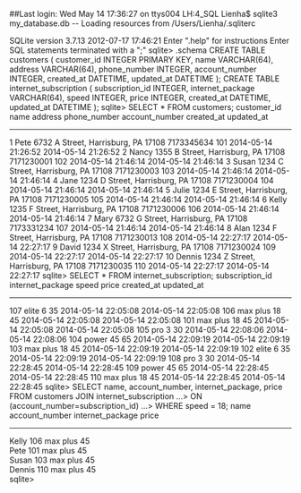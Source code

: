 ##Last login: Wed May 14 17:36:27 on ttys004
LH:4_SQL Lienha$ sqlite3 my_database.db
-- Loading resources from /Users/Lienha/.sqliterc

SQLite version 3.7.13 2012-07-17 17:46:21
Enter ".help" for instructions
Enter SQL statements terminated with a ";"
sqlite> .schema
CREATE TABLE customers (
  customer_id INTEGER PRIMARY KEY,
  name VARCHAR(64),
  address  VARCHAR(64),
  phone_number INTEGER,
  account_number INTEGER,
  created_at DATETIME,
  updated_at DATETIME
);
CREATE TABLE internet_subscription (
  subscription_id INTEGER,
  internet_package VARCHAR(64),
  speed INTEGER,
  price INTEGER,
  created_at DATETIME,
  updated_at DATETIME
);
sqlite> SELECT * FROM customers;
customer_id  name        address                              phone_number  account_number  created_at           updated_at         
-----------  ----------  -----------------------------------  ------------  --------------  -------------------  -------------------
1            Pete        6732 A Street, Harrisburg, PA 17108  7173345634    101             2014-05-14 21:26:52  2014-05-14 21:26:52
2            Nancy       1355 B Street, Harrisburg, PA 17108  7171230001    102             2014-05-14 21:46:14  2014-05-14 21:46:14
3            Susan       1234 C Street, Harrisburg, PA 17108  7171230003    103             2014-05-14 21:46:14  2014-05-14 21:46:14
4            Jane        1234 D Street, Harrisburg, PA 17108  7171230004    104             2014-05-14 21:46:14  2014-05-14 21:46:14
5            Julie       1234 E Street, Harrisburg, PA 17108  7171230005    105             2014-05-14 21:46:14  2014-05-14 21:46:14
6            Kelly       1235 F Street, Harrisburg, PA 17108  7171230006    106             2014-05-14 21:46:14  2014-05-14 21:46:14
7            Mary        6732 G Street, Harrisburg, PA 17108  7173331234    107             2014-05-14 21:46:14  2014-05-14 21:46:14
8            Alan        1234 F Street, Harrisburg, PA 17108  7171230013    108             2014-05-14 22:27:17  2014-05-14 22:27:17
9            David       1234 X Street, Harrisburg, PA 17108  7171230024    109             2014-05-14 22:27:17  2014-05-14 22:27:17
10           Dennis      1234 Z Street, Harrisburg, PA 17108  7171230035    110             2014-05-14 22:27:17  2014-05-14 22:27:17
sqlite> SELECT * FROM internet_subscription;
subscription_id  internet_package  speed       price       created_at           updated_at         
---------------  ----------------  ----------  ----------  -------------------  -------------------
107              elite             6           35          2014-05-14 22:05:08  2014-05-14 22:05:08
106              max plus          18          45          2014-05-14 22:05:08  2014-05-14 22:05:08
101              max plus          18          45          2014-05-14 22:05:08  2014-05-14 22:05:08
105              pro               3           30          2014-05-14 22:08:06  2014-05-14 22:08:06
104              power             45          65          2014-05-14 22:09:19  2014-05-14 22:09:19
103              max plus          18          45          2014-05-14 22:09:19  2014-05-14 22:09:19
102              elite             6           35          2014-05-14 22:09:19  2014-05-14 22:09:19
108              pro               3           30          2014-05-14 22:28:45  2014-05-14 22:28:45
109              power             45          65          2014-05-14 22:28:45  2014-05-14 22:28:45
110              max plus          18          45          2014-05-14 22:28:45  2014-05-14 22:28:45
sqlite> SELECT name, account_number, internet_package, price FROM customers JOIN internet_subscription
   ...> ON (account_number=subscription_id)
   ...> WHERE speed = 18;
name        account_number  internet_package  price     
----------  --------------  ----------------  ----------
Kelly       106             max plus          45        
Pete        101             max plus          45        
Susan       103             max plus          45        
Dennis      110             max plus          45        
sqlite> 
